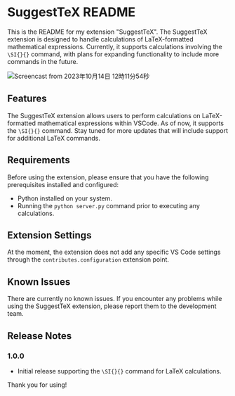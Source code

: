 # SuggestTeX README

This is the README for my extension "SuggestTeX". The SuggestTeX extension is designed to handle calculations of LaTeX-formatted mathematical expressions. Currently, it supports calculations involving the `\SI{}{}` command, with plans for expanding functionality to include more commands in the future.

![Screencast from 2023年10月14日 12時11分54秒](https://github.com/Luftalian/SuggestTeX/assets/105796502/d3308764-97cc-48a1-a554-888d365c1bae)


## Features

The SuggestTeX extension allows users to perform calculations on LaTeX-formatted mathematical expressions within VSCode. As of now, it supports the `\SI{}{}` command. Stay tuned for more updates that will include support for additional LaTeX commands.

## Requirements

Before using the extension, please ensure that you have the following prerequisites installed and configured:

- Python installed on your system.
- Running the `python server.py` command prior to executing any calculations.

## Extension Settings

At the moment, the extension does not add any specific VS Code settings through the `contributes.configuration` extension point.

## Known Issues

There are currently no known issues. If you encounter any problems while using the SuggestTeX extension, please report them to the development team.

## Release Notes

### 1.0.0

- Initial release supporting the `\SI{}{}` command for LaTeX calculations.

Thank you for using!
